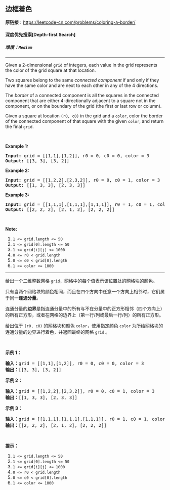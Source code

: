 ## 边框着色

**原链接**：<https://leetcode-cn.com/problems/coloring-a-border/>

#### 深度优先搜索[Depth-first Search]    

##### 难度：**`Medium`**

----- 
<p>Given a 2-dimensional&nbsp;<code>grid</code> of integers, each value in the grid represents the color of the grid square at that location.</p>

<p>Two squares belong to the same <em>connected component</em> if and only if they have the same color and are next to each other in any of the 4 directions.</p>

<p>The&nbsp;<em>border</em> of a connected component is&nbsp;all the squares in the connected component that are&nbsp;either 4-directionally adjacent to&nbsp;a square not in the component, or on the boundary of the grid (the first or last row or column).</p>

<p>Given a square at location&nbsp;<code>(r0, c0)</code>&nbsp;in the grid and a <code>color</code>, color the&nbsp;border of the connected component of that square with the given <code>color</code>, and return the final <code>grid</code>.</p>

<p>&nbsp;</p>

<p><strong>Example 1:</strong></p>

<pre>
<strong>Input: </strong>grid = <span id="example-input-1-1">[[1,1],[1,2]]</span>, r0 = <span id="example-input-1-2">0</span>, c0 = <span id="example-input-1-3">0</span>, color = <span id="example-input-1-4">3</span>
<strong>Output: </strong><span id="example-output-1">[[3, 3], [3, 2]]</span>
</pre>

<div>
<p><strong>Example 2:</strong></p>

<pre>
<strong>Input: </strong>grid = <span id="example-input-2-1">[[1,2,2],[2,3,2]]</span>, r0 = <span id="example-input-2-2">0</span>, c0 = <span id="example-input-2-3">1</span>, color = <span id="example-input-2-4">3</span>
<strong>Output: </strong><span id="example-output-2">[[1, 3, 3], [2, 3, 3]]</span>
</pre>

<div>
<p><strong>Example 3:</strong></p>

<pre>
<strong>Input: </strong>grid = <span id="example-input-3-1">[[1,1,1],[1,1,1],[1,1,1]]</span>, r0 = <span id="example-input-3-2">1</span>, c0 = <span id="example-input-3-3">1</span>, color = <span id="example-input-3-4">2</span>
<strong>Output: </strong><span id="example-output-3">[[2, 2, 2], [2, 1, 2], [2, 2, 2]]</span></pre>
</div>
</div>

<p>&nbsp;</p>

<p><strong>Note:</strong></p>

<ol>
	<li><code>1 &lt;= grid.length &lt;= 50</code></li>
	<li><code>1 &lt;= grid[0].length &lt;= 50</code></li>
	<li><code>1 &lt;= grid[i][j] &lt;= 1000</code></li>
	<li><code>0 &lt;= r0 &lt; grid.length</code></li>
	<li><code>0 &lt;= c0 &lt; grid[0].length</code></li>
	<li><code>1 &lt;= color &lt;= 1000</code></li>
</ol>

----- 
<p>给出一个二维整数网格&nbsp;<code>grid</code>，网格中的每个值表示该位置处的网格块的颜色。</p>

<p>只有当两个网格块的颜色相同，而且在四个方向中任意一个方向上相邻时，它们属于同一<strong>连通分量</strong>。</p>

<p>连通分量的<strong>边界</strong>是指连通分量中的所有与不在分量中的正方形相邻（四个方向上）的所有正方形，或者在网格的边界上（第一行/列或最后一行/列）的所有正方形。</p>

<p>给出位于&nbsp;<code>(r0, c0)</code>&nbsp;的网格块和颜色&nbsp;<code>color</code>，使用指定颜色&nbsp;<code>color</code>&nbsp;为所给网格块的连通分量的边界进行着色，并返回最终的网格&nbsp;<code>grid</code> 。</p>

<p>&nbsp;</p>

<p><strong>示例 1：</strong></p>

<pre><strong>输入：</strong>grid = [[1,1],[1,2]], r0 = 0, c0 = 0, color = 3
<strong>输出：</strong>[[3, 3], [3, 2]]
</pre>

<p><strong>示例 2：</strong></p>

<pre><strong>输入：</strong>grid = [[1,2,2],[2,3,2]], r0 = 0, c0 = 1, color = 3
<strong>输出：</strong>[[1, 3, 3], [2, 3, 3]]
</pre>

<p><strong>示例 3：</strong></p>

<pre><strong>输入：</strong>grid = [[1,1,1],[1,1,1],[1,1,1]], r0 = 1, c0 = 1, color = 2
<strong>输出：</strong>[[2, 2, 2], [2, 1, 2], [2, 2, 2]]</pre>

<p>&nbsp;</p>

<p><strong>提示：</strong></p>

<ol>
	<li><code>1 &lt;= grid.length &lt;= 50</code></li>
	<li><code>1 &lt;= grid[0].length &lt;= 50</code></li>
	<li><code>1 &lt;= grid[i][j] &lt;= 1000</code></li>
	<li><code>0 &lt;= r0 &lt; grid.length</code></li>
	<li><code>0 &lt;= c0 &lt; grid[0].length</code></li>
	<li><code>1 &lt;= color &lt;= 1000</code></li>
</ol>

<p>&nbsp;</p>
